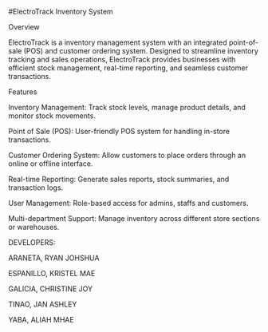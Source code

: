 #ElectroTrack Inventory System

Overview

ElectroTrack is a inventory management system with an integrated point-of-sale (POS) and customer ordering system. Designed to streamline inventory tracking and sales operations, ElectroTrack provides businesses with efficient stock management, real-time reporting, and seamless customer transactions.

Features

Inventory Management: Track stock levels, manage product details, and monitor stock movements.

Point of Sale (POS): User-friendly POS system for handling in-store transactions.

Customer Ordering System: Allow customers to place orders through an online or offline interface.

Real-time Reporting: Generate sales reports, stock summaries, and transaction logs.

User Management: Role-based access for admins, staffs and customers.

Multi-department Support: Manage inventory across different store sections or warehouses.


DEVELOPERS:

ARANETA, RYAN JOHSHUA

ESPANILLO, KRISTEL MAE

GALICIA, CHRISTINE JOY

TINAO, JAN ASHLEY

YABA, ALIAH MHAE
